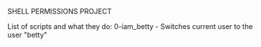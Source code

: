 SHELL PERMISSIONS PROJECT

List of scripts and what they do:
0-iam_betty - Switches current user to the user "betty"
